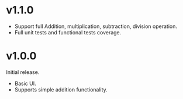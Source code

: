 
# v1.1.0
- Support full Addition, multiplication, subtraction, division operation.
- Full unit tests and functional tests coverage.

# v1.0.0
Initial release.
- Basic UI.
- Supports simple addition functionality.
